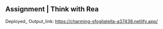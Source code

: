 Assignment | Think with Rea
-----------------------------
Deployed_ Output_link: https://charming-sfogliatella-a37438.netlify.app/
